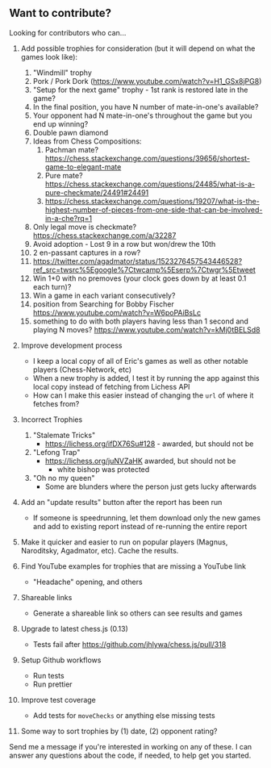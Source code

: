 ## Want to contribute?

Looking for contributors who can...

1. Add possible trophies for consideration (but it will depend on what the games look like):
    1. "Windmill" trophy
    1. Pork / Pork Dork (https://www.youtube.com/watch?v=H1_GSx8jPG8)
    1. "Setup for the next game" trophy - 1st rank is restored late in the game?
    1. In the final position, you have N number of mate-in-one's available?
    1. Your opponent had N mate-in-one's throughout the game but you end up winning?
    1. Double pawn diamond
    1. Ideas from Chess Compositions:
        1. Pachman mate? https://chess.stackexchange.com/questions/39656/shortest-game-to-elegant-mate
        1. Pure mate? https://chess.stackexchange.com/questions/24485/what-is-a-pure-checkmate/24491#24491
        1. https://chess.stackexchange.com/questions/19207/what-is-the-highest-number-of-pieces-from-one-side-that-can-be-involved-in-a-che?rq=1
    1. Only legal move is checkmate? https://chess.stackexchange.com/a/32287
    1. Avoid adoption - Lost 9 in a row but won/drew the 10th
    1. 2 en-passant captures in a row?
    1. https://twitter.com/agadmator/status/1523276457543446528?ref_src=twsrc%5Egoogle%7Ctwcamp%5Eserp%7Ctwgr%5Etweet
    1. Win 1+0 with no premoves (your clock goes down by at least 0.1 each turn)?
    1. Win a game in each variant consecutively?
    1. position from Searching for Bobby Fischer https://www.youtube.com/watch?v=W6poPAiBsLc
    1. something to do with both players having less than 1 second and playing N moves? https://www.youtube.com/watch?v=kMj0tBELSd8

1. Improve development process
    - I keep a local copy of all of Eric's games as well as other notable players (Chess-Network, etc)
    - When a new trophy is added, I test it by running the app against this local copy instead of fetching from Lichess API
    - How can I make this easier instead of changing the `url` of where it fetches from?

1. Incorrect Trophies
    1. "Stalemate Tricks"
        - https://lichess.org/ifDX76Su#128 - awarded, but should not be
    1. "Lefong Trap"
        - https://lichess.org/juNVZaHK awarded, but should not be
            - white bishop was protected
    1. "Oh no my queen"
        - Some are blunders where the person just gets lucky afterwards

1. Add an "update results" button after the report has been run
    - If someone is speedrunning, let them download only the new games and add to existing report instead of re-running the entire report

1. Make it quicker and easier to run on popular players (Magnus, Naroditsky, Agadmator, etc). Cache the results.

1. Find YouTube examples for trophies that are missing a YouTube link
    - "Headache" opening, and others

1. Shareable links
    - Generate a shareable link so others can see results and games

1. Upgrade to latest chess.js (0.13)
    - Tests fail after https://github.com/jhlywa/chess.js/pull/318

1. Setup Github workflows
    - Run tests
    - Run prettier

1. Improve test coverage
    - Add tests for `moveChecks` or anything else missing tests

1. Some way to sort trophies by (1) date, (2) opponent rating?

Send me a message if you're interested in working on any of these. I can answer any questions about the code, if needed, to help get you started.
